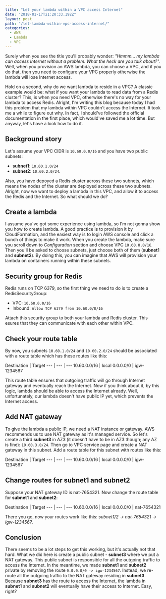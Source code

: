 ```yaml
---
title: "Let your lambda within a VPC access Internet"
date: "2018-01-17T21:20:33.192Z"
layout: post
path: "/let-lambda-within-vpc-access-internet/"
categories:
  - AWS
  - Lambda
  - VPC
---
```

Surely when you see the title you'll probably wonder: *"Hmmm... my lambda can access Internet without a problem. What the heck are you talk about?"*. Well, when you provision an AWS lambda, you can choose a VPC, and if you do that, then you need to configure your VPC properly otherwise the lambda will lose Internet access.

Hold on a second, why do we want lambda to reside in a VPC? A classic example would be: what if you want your lambda to read data from a Redis cluster? This, is when you need VPC, otherwise there's no way for your lambda to access Redis. Alright, I'm writing this blog because today I had this problem that my lambda within VPC couldn't access the Internet. It took me a while to figure out why. In fact, I should've followed the official documentation in the first place, which would've saved me a lot time. But anyway, let's have a look how to do it.

<!--more-->

## Background story
Let's assume your VPC CIDR is `10.60.0.0/16` and you have two public subnets:
- **subnet1**: `10.60.1.0/24`
- **subnet2**: `10.60.2.0/24`.

Also, you have depoyed a Redis cluster across these two subnets, which means the nodes of the cluster are deployed across these two subnets. Alright, now we want to deploy a lambda in this VPC, and allow it to access the Redis and the Internet. So what should we do?

## Create a lambda
I assume you've got some experience using lambda, so I'm not gonna show you how to create lambda. A good practice is to provision it by CloudFormation, and the easiest way is to login AWS console and click a bunch of things to make it work. When you create the lambda, make sure you scroll down to *Configuration* section and choose VPC `10.60.0.0/16`. Then you'll be asked to choose subnets, just choose both of them (**subnet1** and **subnet2**). By doing this, you can imagine that AWS will provision your lambda on containers running within these subnets.

## Security group for Redis
Redis runs on TCP 6379, so the first thing we need to do is to create a RedisSecurityGroup:
- VPC: `10.60.0.0/16`
- Inbound: `Allow TCP 6379 from 10.60.0/0/16`

Attach this security group to both your lambda and Redis cluster. This esures that they can communicate with each other within VPC.

## Check your route table
By now, you subnets `10.60.1.0/24` and `10.60.2.0/24` should be associated with a route table which has these routes like this:

Destination | Target
--- | --- | ---
10.60.0.0/16 | local
0.0.0.0/0 | igw-1234567

This route table ensures that outgoing traffic will go through Internet gateway and eventually reach the Internet. Now if you think about it, by this logic, lambda should be able to access the Internet already. Well, unfortunately, our lambda doesn't have public IP yet, which prevents the Internet access.

## Add NAT gateway
To give the lambda a public IP, we need a NAT instance or gateway. AWS recommends us to use NAT gateway as it's managed service. So let's create a third **subnet3** in AZ3 (it doesn't have to be in AZ3 though; any AZ is fine): `10.60.3.0/24`. Then go to VPC service page and create a NAT gateway in this subnet. Add a route table for this subnet with routes like this:

Destination | Target
--- | --- | ---
10.60.0.0/16 | local
0.0.0.0/0 | igw-1234567

## Change routes for subnet1 and subnet2
Suppose your NAT gateway ID is nat-7654321. Now change the route table for **subnet1** and **subnet2**:

Destination | Target
--- | --- | ---
10.60.0.0/16 | local
0.0.0.0/0 | nat-7654321

There you go, now your routes work like this: *subnet1/2 -> nat-7654321 -> igw-1234567*.

## Conclusion
There seems to be a lot steps to get this working, but it's actually not that hard. What we did here is create a public subnet - **subnet3** where we put a NAT gateway. This public subnet is responsible for all the outgoing traffic to access the Internet. In the meantime, we made **subnet1** and **subnet2** private by removing the route `0.0.0.0/0 -> igw-1234567`. Instead, we re-route all the outgoing traffic to the NAT gateway residing in **subnet3**. Because **subnet3** has the route to access the Internet, the lambda in **subnet1** and **subnet2** will eventually have their access to Internet. Easy, right?
